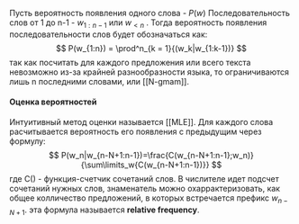 Пусть вероятность появления одного слова - $P(w)$
Последовательность слов от 1 до n-1  - $w_{1:n-1}$ или $w_{<n}$ .
Тогда вероятность появления последовательности слов будет обозначаться как:$$
P(w_{1:n}) = \prod^n_{k = 1}{(w_k|w_{1:k-1})}
$$
так как посчитать для каждого предложения или всего текста невозможно из-за крайней разнообразности языка, то ограничиваются лишь n последними словами, или [[N-gmam]].

#### Оценка вероятностей
Интуитивный метод оценки называется [[MLE]].
Для каждого слова расчитывается вероятность его появления с предыдущим через формулу:$$
P(w_n|w_{n-N+1:n-1})=\frac{C(w_{n-N+1:n-1};w_n)}{\sum\limits_w{C(w_{n-N+1:n-1})}}
$$
где  С() - функция-счетчик сочетаний слов.
В числителе идет подсчет сочетаний нужных слов, знаменатель можно охаррактеризовать, как общее колличество предложений, в которых встречается префикс $w_{n-N+1}$.
эта формула называется  **relative frequency**. 